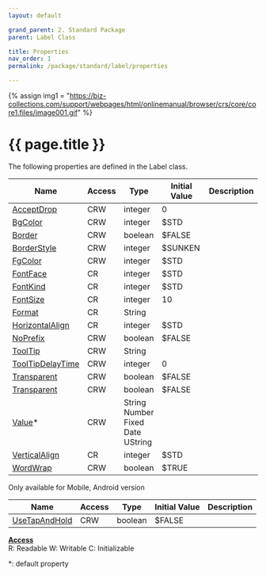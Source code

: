 ```yaml
---
layout: default

grand_parent: 2. Standard Package
parent: Label Class

title: Properties
nav_order: 1
permalink: /package/standard/label/properties

---
```

{% assign img1 = "https://biz-collections.com/support/webpages/html/onlinemanual/browser/crs/core/core1.files/image001.gif" %}


# {{ page.title }}

The following properties are defined in the Label class.

|Name       | Access | Type   | Initial Value | Description |
|----------	|--------|--------|---------------|-------------|
|[AcceptDrop](/package/standard/label/properties/acceptDrop) | CRW | integer | 0  |             |
|[BgColor](/package/standard/label/properties/BgColor) | CRW | integer | $STD  |             |
|[Border](/package/standard/label/properties/Border) | CRW | boelean | $FALSE  |             |
|[BorderStyle](/package/standard/label/properties/BorderStyle) | CRW | integer | $SUNKEN  |             |
|[FgColor](/package/standard/label/properties/FgColor) | CRW | integer | $STD  |             |
|[FontFace](/package/standard/label/properties/FontFace) | CR | integer | $STD  |             |
|[FontKind](/package/standard/label/properties/FontKind) | CR | integer | $STD  |             |
|[FontSize](/package/standard/label/properties/FontSize) | CR | integer | 10  |             |
|[Format](/package/standard/label/properties/Format) | CR | String |   |             |
|[HorizontalAlign](/package/standard/label/properties/HorizontalAlign) | CR | integer | $STD  |             |
|[NoPrefix](/package/standard/label/properties/NoPrefix) | CRW | boolean | $FALSE  |             |
|[ToolTip](/package/standard/label/properties/ToolTip) | CRW | String |   |             |
|[ToolTipDelayTime](/package/standard/label/properties/ToolTipDelayTime) | CRW | integer | 0  |             |
|[Transparent](/package/standard/label/properties/Transparent) | CRW | boolean | $FALSE  |             |
|[Transparent](/package/standard/label/properties/Transparent) | CRW | boolean | $FALSE  |             |
|[Value](/package/standard/label/properties/value)* | CRW | String<br>Number<br>Fixed<br>Date<br>UString |   |             |
|[VerticalAlign](/package/standard/label/properties/verticalAlign) | CR | integer | $STD  |             |
|[WordWrap](/package/standard/label/properties/WordWrap) | CRW | boolean | $TRUE  |             |

Only available for Mobile, Android version

|Name       | Access | Type   | Initial Value | Description |
|----------	|--------|--------|---------------|-------------|
|[UseTapAndHold](/package/standard/label/properties/useTapAndHold) | CRW | boolean | $FALSE  |             |

<u><b>Access</b></u><br>
R: Readable
W: Writable
C: Initializable

*: default property
